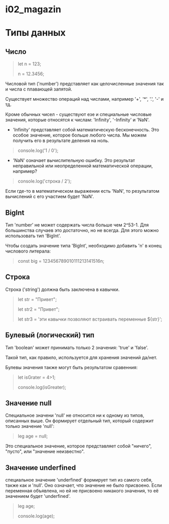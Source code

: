 # i02_magazin
# Типы данных

## Число 
>let n = 123;
>
>n = 12.3456;

Числовой тип ('number') представляет как целочисленные значения так и числа с плавающей запятой.

Существует множество операций над числами, например '+', '*', '.', '-' и тд.

Кроме обычных чисел - существуют езе и специальные числовые значения, которые относятся к числам: 'Infinity', '-Infinity' и 'NaN'.

* 'Infinity' представляет собой математическую бесконечность. Это особое значение, которое больше любого числа. Мы можем получить его в результате деления на ноль.
> console.log('1 / 0');
* 'NaN' означает вычислительную ошибку. Это результат неправильной или неопределенной математической операции, например?
> console.log('строка / 2');

Если где-то в математическом выражении есть 'NaN', то результатом вычислений с его участием будет 'NaN'.

## BigInt
Тип 'number' не может содержать числа больше чем 2^53-1. Для большинства случаев это достаточно, но не всегда. Для этого можно использовать тип 'BigInt'.

Чтобы создать значение типа 'BigInt', необходимо добавить 'n' в конец числового литерала:
> const big = 123456789010111213141516n;

## Строка
Строка ('string') должна быть заключена в кавычки.
> let str = "Привет";
>  
> let str2 = "Привет";
> 
> let str3 = \'эти кавычки позволяют встраивать переменные ${str}\';

## Булевый (логический) тип
Тип 'boolean' может принимать только 2 значения: 'true' и 'false'.

Такой тип, как правило, используется для хранения значений да/нет.

Булевы значения также могут быть результатом сравенния:
> let isGrater = 4\>1;
> 
> console.log(isGreater);

## Значение null
Специальное значени 'null' не относится ни к одному из типов, описанных выше. Он формирует отдельный тип, который содержит только значение 'null':
> leg age = null;

Это специальное значение, которое представляет собой "ничего", "пусто", или "значение неизвестно".

## Значение underfined
специальное значение 'underfined' формирует тип из самого себя, также как и 'null'.
Оно означает, что значение не было присвоено. Если переменная объявлена, но ей не присвоено никакого значения, то её значением будет 'underfined'.
> leg age;
>
> console.log(age);
